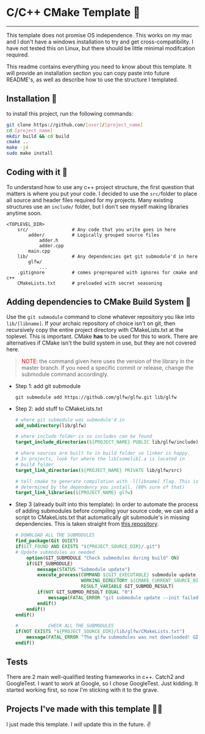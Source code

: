 

# C/C++ CMake Template :pray:
---

This template does not promise OS independence. This works on my mac and I don't have a windows installation to try and get cross-compatibility. I have not tested this on Linux, but there should be little minimal modifcation required.

This readme contains everything you need to know about this template. It will provide an installation section you can copy paste into future README's, as well as describe how to use the structure I templated.

## Installation :rocket:

to install this project, run the following commands:

```bash
git clone https://github.com/[user]/[project_name]
cd [project_name]
mkdir build && cd build
cmake ..
make -j4
sudo make install
```

## Coding with it :monkey:

To understand how to use any c++ project structure, the first question that matters is where you put your code. I decided to use the `src/`folder to place all source and header files required for my projects. Many existing structures use an `include/` folder, but I don't see myself making libraries anytime soon.

```
<TOPLEVEL_DIR>
    src/                # Any code that you write goes in here
        adder/          # Logically grouped source files
            adder.h
            adder.cpp
        main.cpp
    lib/                # Any dependencies get git submodule'd in here
        glfw/
            ...
    .gitignore          # comes preprepared with ignores for cmake and c++
    CMakeLists.txt      # preloaded with secret seasoning
```

## Adding dependencies to CMake Build System :mage:

Use the `git submodule` command to clone whatever repository you like into `lib/[libname]`. If your archaic repository of choice isn't on git, then recursively copy the entire project directory with CMakeLists.txt at the toplevel. This is important. CMake __has__ to be used for this to work. There are alternatives if CMake isn't the build system in use, but they are not covered here.

> <span style="color: red">NOTE:</span> the command given here uses the version of the library in the master branch. If you need a specific commit or release, change the submodule command accordingly.

* Step 1: add git submodule

    `git submodule add https://github.com/glfw/glfw.git lib/glfw`
* Step 2: add stuff to CMakeLists.txt
    ```CMake
    # where git submodule was submodule'd in
    add_subdirectory(lib/glfw)

    # where include folder is so includes can be found
    target_include_directories(${PROJECT_NAME} PUBLIC lib/glfw/include)

    # where sources are built to in build folder so linker is happy.
    # In projects, look for where the lib[somelib].a is located in
    # build folder
    target_link_directories(${PROJECT_NAME} PRIVATE lib/glfw/src)

    # tell cmake to generate compilation with -l[libname] flag. This is
    # determined by the dependency you install. (80% sure of that)
    target_link_libraries(${PROJECT_NAME} glfw)
    ```
* Step 3 (already built into this template):
    In order to automate the process of adding submodules before compiling your source code, we can add a script to CMakeLists.txt that automatically git submodule's in missing dependencies. This is taken straight from [this repository](https://github.com/codetechandtutorials/OurLordAndSavior/). 
    ```cmake
    # DOWNLOAD ALL THE SUBMODULES
    find_package(Git QUIET)
    if(GIT_FOUND AND EXISTS "${PROJECT_SOURCE_DIR}/.git")
    # Update submodules as needed
        option(GIT_SUBMODULE "Check submodules during build" ON)
        if(GIT_SUBMODULE)
            message(STATUS "Submodule update")
            execute_process(COMMAND ${GIT_EXECUTABLE} submodule update --init --recursive
                            WORKING_DIRECTORY ${CMAKE_CURRENT_SOURCE_DIR}
                            RESULT_VARIABLE GIT_SUBMOD_RESULT)
            if(NOT GIT_SUBMOD_RESULT EQUAL "0")
                message(FATAL_ERROR "git submodule update --init failed with ${GIT_SUBMOD_RESULT}, please checkout submodules")
            endif()
        endif()
    endif()

    #           CHECK ALL THE SUBMODULES
    if(NOT EXISTS "${PROJECT_SOURCE_DIR}/lib/glfw/CMakeLists.txt")
        message(FATAL_ERROR "The glfw submodules was not downloaded! GIT_SUBMODULE was turned off or failed. Please update submodules and try again.")
    endif()

    ```

## Tests

There are 2 main well-qualified testing frameworks in c++. Catch2 and GoogleTest. I want to work at Google, so I chose GoogleTest. Just kidding. It started working first, so now I'm sticking with it to the grave.

## Projects I've made with this template :banana::gorilla:

I just made this template. I *will* update this in the future. :v:
